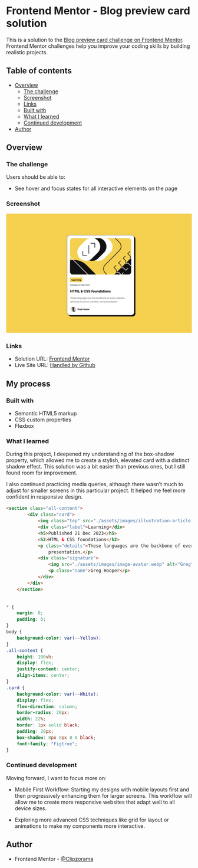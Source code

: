 # Frontend Mentor - Blog preview card solution

This is a solution to the [Blog preview card challenge on Frontend Mentor](https://www.frontendmentor.io/challenges/blog-preview-card-ckPaj01IcS). Frontend Mentor challenges help you improve your coding skills by building realistic projects. 

## Table of contents

- [Overview](#overview)
  - [The challenge](#the-challenge)
  - [Screenshot](#screenshot)
  - [Links](#links)
  - [Built with](#built-with)
  - [What I learned](#what-i-learned)
  - [Continued development](#continued-development)
- [Author](#author)

## Overview

### The challenge

Users should be able to:

- See hover and focus states for all interactive elements on the page

### Screenshot

![My Solution](./design/design.JPG)

### Links

- Solution URL: [Frontend Mentor](https://www.frontendmentor.io/solutions/blog-preview-card-solution-nbou1f1yo8)
- Live Site URL: [Handled by Github](https://clipzorama.github.io/Blog-Preview-Card-Solution-F.M/)

## My process

### Built with

- Semantic HTML5 markup
- CSS custom properties
- Flexbox


### What I learned

During this project, I deepened my understanding of the box-shadow property, which allowed me to create a stylish, elevated card with a distinct shadow effect. This solution was a bit easier than previous ones, but I still found room for improvement.

I also continued practicing media queries, although there wasn’t much to adjust for smaller screens in this particular project. It helped me feel more confident in responsive design.

```html
<section class="all-content">
        <div class="card">
            <img class="top" src="./assets/images/illustration-article.svg" alt="Cool Picture here">
            <div class="label">Learning</div>
            <h5>Published 21 Dec 2023</h5>
            <h2>HTML & CSS foundations</h2>
            <p class="details">These languages are the backbone of every website, defining structure, content, and
                presentation.</p>
            <div class="signature">
                <img src="./assets/images/image-avatar.webp" alt="Greg" class="face">
                <p class="name">Greg Hooper</p>
            </div>
        </div>
    </section>

```

```css

* {
    margin: 0;
    padding: 0;
}
body {
    background-color: var(--Yellow);
}
.all-content {
    height: 100vh;
    display: flex;
    justify-content: center;
    align-items: center;
}
.card {
    background-color: var(--White);
    display: flex;
    flex-direction: column;
    border-radius: 20px;
    width: 22%;
    border: 1px solid black;
    padding: 20px;
    box-shadow: 8px 8px 0 0 black;
    font-family: "Figtree";
}

```

### Continued development

Moving forward, I want to focus more on:

- Mobile First Workflow: Starting my designs with mobile layouts first and then progressively enhancing them for larger screens. This workflow will allow me to create more responsive websites that adapt well to all device sizes.

- Exploring more advanced CSS techniques like grid for layout or animations to make my components more interactive.

## Author

- Frontend Mentor - [@Clipzorama](https://www.frontendmentor.io/profile/Clipzorama)


